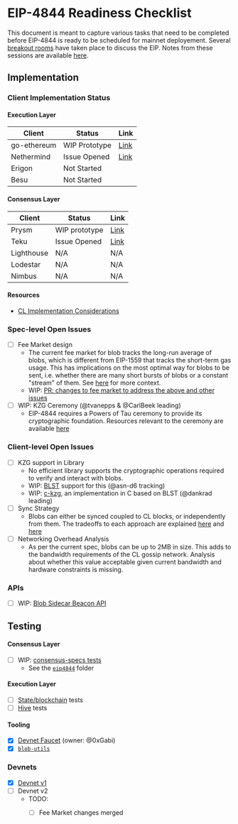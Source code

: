 # EIP-4844 Readiness Checklist

This document is meant to capture various tasks that need to be completed before EIP-4844 is ready to be scheduled for mainnet deployement. Several [breakout rooms](https://github.com/ethereum/pm/issues?q=is%3Aissue+%22breakout+room%22+4844) have taken place to discuss the EIP. Notes from these sessions are available [here](https://docs.google.com/document/d/1KgKZnb5P07rdLBb_nRCaXhzG_4PBoZXtFQNzKO2mrvc/edit#heading=h.c0273egri56a). 

## Implementation

### Client Implementation Status 

#### Execution Layer 

| Client | Status | Link | 
| ------ | ------ | ---- | 
| go-ethereum | WIP Prototype | [Link](https://github.com/mdehoog/go-ethereum/tree/eip-4844) | 
| Nethermind | Issue Opened | [Link](https://github.com/NethermindEth/nethermind/issues/4558) | 
| Erigon | Not Started | 
| Besu | Not Started | 

#### Consensus Layer 

| Client | Status | Link | 
| ------ | ------ | ---- | 
| Prysm | WIP prototype | [Link](https://github.com/Inphi/prysm/tree/eip-4844) |
| Teku | Issue Opened | [Link](https://github.com/ConsenSys/teku/issues/5681) 
| Lighthouse | N/A | N/A 
| Lodestar | N/A | N/A 
| Nimbus | N/A | N/A 

#### Resources 
 - [CL Implementation Considerations](https://hackmd.io/@terencechain/ByH4cbMfi) 

### Spec-level Open Issues 

- [ ] Fee Market design 
    - The current fee market for blob tracks the long-run average of blobs, which is different from EIP-1559 that tracks the short-term gas usage. This has implications on the most optimal way for blobs to be sent, i.e. whether there are many short bursts of blobs or a constant "stream" of them. See [here](https://github.com/ethereum/EIPs/pull/5353#issuecomment-1199277606) for more context. 
    - WIP: [PR: changes to fee market to address the above and other issues](https://github.com/ethereum/EIPs/pull/5707)
- [ ] WIP: KZG Ceremony (@tvanepps & @CarlBeek leading)
    - EIP-4844 requires a Powers of Tau ceremony to provide its cryptographic foundation. Resources relevant to the ceremony are available [here](https://github.com/ethereum/KZG-Ceremony) 

### Client-level Open Issues

- [ ] KZG support in Library
    - No efficient library supports the cryptographic operations required to verify and interact with blobs. 
    - WIP: [BLST](https://github.com/supranational/blst) support for this (@asn-d6 tracking)
    - WIP: [c-kzg](https://github.com/dankrad/c-kzg/tree/lagrange_form), an implementation in C based on BLST (@dankrad leading)
- [ ] Sync Strategy
    - Blobs can either be synced coupled to CL blocks, or independently from them. The tradeoffs to each approach are explained [here](https://hackmd.io/_3lpo0FzRNa1l7XB0ELH7Q?view) and [here](https://notes.ethereum.org/RLOGb1hYQ0aWt3hcVgzhgQ?view)
- [ ] Networking Overhead Analysis
    - As per the current spec, blobs can be up to 2MB in size. This adds to the bandwidth requirements of the CL gossip network. Analysis about whether this value acceptable given current bandwidth and hardware constraints is missing. 

### APIs

- [ ] WIP: [Blob Sidecar Beacon API](https://github.com/Inphi/prysm/pull/16)


## Testing 

#### Consensus Layer 
- [ ] WIP: [consensus-specs tests](https://github.com/ethereum/consensus-specs/tree/dev/tests/core/pyspec)
    - See the [`eip4844`](https://github.com/ethereum/consensus-specs/tree/dev/tests/core/pyspec/eth2spec/test/eip4844) folder

#### Execution Layer
- [ ] [State/blockchain](https://github.com/ethereum/tests) tests 
- [ ] [Hive](https://github.com/ethereum/hive) tests

#### Tooling 

- [x] [Devnet Faucet](https://eip4844-faucet.vercel.app/) (owner: @0xGabi)
- [x] [`blob-utils`](https://github.com/Inphi/blob-utils) 

### Devnets 

- [x] [Devnet v1](https://hackmd.io/@inphi/SJMXL1P6c)
- [ ] Devnet v2 
    - TODO: 
        - [ ] Fee Market changes merged  


  
